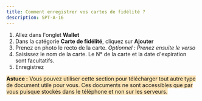 ```yaml
---
title: Comment enregistrer vos cartes de fidélité ?
description: SPT-A-16
---
```


1. Allez dans l'onglet **Wallet**
2. Dans la catégorie **Carte de fidélité**, cliquez sur **Ajouter**
3. Prenez en photo le recto de la carte. *Optionnel : Prenez ensuite le verso*
4. Saisissez le nom de la carte. Le N° de la carte et la date d'expiration sont facultatifs.
5. Enregistrez

<span style="background-color:lightcyan;"><span style="background-color:moccasin;">**Astuce :**</span><span style="background-color:moccasin;"> </span></span><span style="background-color:moccasin;">Vous pouvez utiliser cette section pour télécharger tout autre type de document utile pour vous. Ces documents ne sont accessibles que par vous puisque stockés dans le téléphone et non sur les serveurs.</span>
